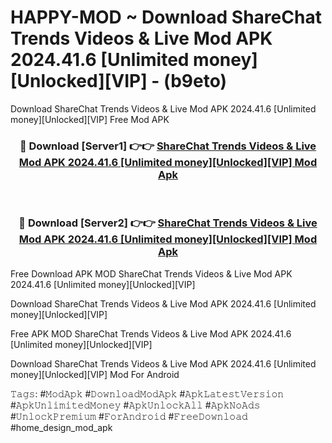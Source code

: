 # HAPPY-MOD ~ Download ShareChat Trends Videos & Live Mod APK 2024.41.6 [Unlimited money][Unlocked][VIP] - (b9eto)
Download ShareChat Trends Videos & Live Mod APK 2024.41.6 [Unlimited money][Unlocked][VIP] Free Mod APK

<div align="center">
<h3>🔴 Download [Server1] 👉👉 <a href="https://apk-comot.site?title=ShareChat_Trends_Videos_&_Live_Mod_APK_2024.41.6_[Unlimited_money][Unlocked][VIP]">ShareChat Trends Videos & Live Mod APK 2024.41.6 [Unlimited money][Unlocked][VIP] Mod Apk</a></h3><br>

<h3>🔴 Download [Server2] 👉👉 <a href="https://apk-comot.site?title=ShareChat_Trends_Videos_&_Live_Mod_APK_2024.41.6_[Unlimited_money][Unlocked][VIP]">ShareChat Trends Videos & Live Mod APK 2024.41.6 [Unlimited money][Unlocked][VIP] Mod Apk</a></h3>
</div>


Free Download APK MOD ShareChat Trends Videos & Live Mod APK 2024.41.6 [Unlimited money][Unlocked][VIP]

Download ShareChat Trends Videos & Live Mod APK 2024.41.6 [Unlimited money][Unlocked][VIP] 

Free APK MOD ShareChat Trends Videos & Live Mod APK 2024.41.6 [Unlimited money][Unlocked][VIP] 

Download ShareChat Trends Videos & Live Mod APK 2024.41.6 [Unlimited money][Unlocked][VIP] Mod For Android

𝚃𝚊𝚐𝚜: #𝙼𝚘𝚍𝙰𝚙𝚔 #𝙳𝚘𝚠𝚗𝚕𝚘𝚊𝚍𝙼𝚘𝚍𝙰𝚙𝚔 #𝙰𝚙𝚔𝙻𝚊𝚝𝚎𝚜𝚝𝚅𝚎𝚛𝚜𝚒𝚘𝚗 #𝙰𝚙𝚔𝚄𝚗𝚕𝚒𝚖𝚒𝚝𝚎𝚍𝙼𝚘𝚗𝚎𝚢 #𝙰𝚙𝚔𝚄𝚗𝚕𝚘𝚌𝚔𝙰𝚕𝚕 #𝙰𝚙𝚔𝙽𝚘𝙰𝚍𝚜 #𝚄𝚗𝚕𝚘𝚌𝚔𝙿𝚛𝚎𝚖𝚒𝚞𝚖 #𝙵𝚘𝚛𝙰𝚗𝚍𝚛𝚘𝚒𝚍 #𝙵𝚛𝚎𝚎𝙳𝚘𝚠𝚗𝚕𝚘𝚊𝚍 #home_design_mod_apk